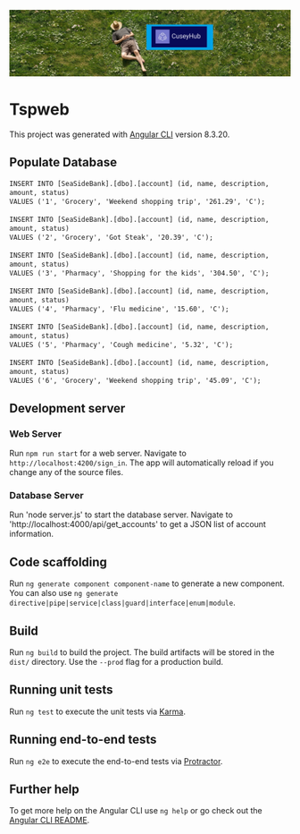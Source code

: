 
![CuseyHub](https://github.com/cusey/ImageForWiki/blob/master/Logos/CuseyHub_Banner_Small.jpg)

# Tspweb

This project was generated with [Angular CLI](https://github.com/angular/angular-cli) version 8.3.20.

## Populate Database

```
INSERT INTO [SeaSideBank].[dbo].[account] (id, name, description, amount, status)
VALUES ('1', 'Grocery', 'Weekend shopping trip', '261.29', 'C');

INSERT INTO [SeaSideBank].[dbo].[account] (id, name, description, amount, status)
VALUES ('2', 'Grocery', 'Got Steak', '20.39', 'C');

INSERT INTO [SeaSideBank].[dbo].[account] (id, name, description, amount, status)
VALUES ('3', 'Pharmacy', 'Shopping for the kids', '304.50', 'C');

INSERT INTO [SeaSideBank].[dbo].[account] (id, name, description, amount, status)
VALUES ('4', 'Pharmacy', 'Flu medicine', '15.60', 'C');

INSERT INTO [SeaSideBank].[dbo].[account] (id, name, description, amount, status)
VALUES ('5', 'Pharmacy', 'Cough medicine', '5.32', 'C');

INSERT INTO [SeaSideBank].[dbo].[account] (id, name, description, amount, status)
VALUES ('6', 'Grocery', 'Weekend shopping trip', '45.09', 'C');
```

## Development server

### Web Server

Run `npm run start` for a web server. Navigate to `http://localhost:4200/sign_in`. The app will automatically reload if you change any of the source files.

### Database Server

Run 'node server.js' to start the database server. Navigate to 'http://localhost:4000/api/get_accounts' to get a JSON list of account information.     

## Code scaffolding

Run `ng generate component component-name` to generate a new component. You can also use `ng generate directive|pipe|service|class|guard|interface|enum|module`.

## Build

Run `ng build` to build the project. The build artifacts will be stored in the `dist/` directory. Use the `--prod` flag for a production build.

## Running unit tests

Run `ng test` to execute the unit tests via [Karma](https://karma-runner.github.io).

## Running end-to-end tests

Run `ng e2e` to execute the end-to-end tests via [Protractor](http://www.protractortest.org/).

## Further help

To get more help on the Angular CLI use `ng help` or go check out the [Angular CLI README](https://github.com/angular/angular-cli/blob/master/README.md).
